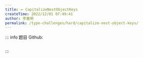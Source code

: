 ```yaml
---
title: ➖ CapitalizeNestObjectKeys
createTime: 2022/12/01 07:49:41
author: 李嘉明
permalink: /type-challenges/hard/capitalize-nest-object-keys/
---
```


::: info 题目
Github: []()

```ts

```

:::
